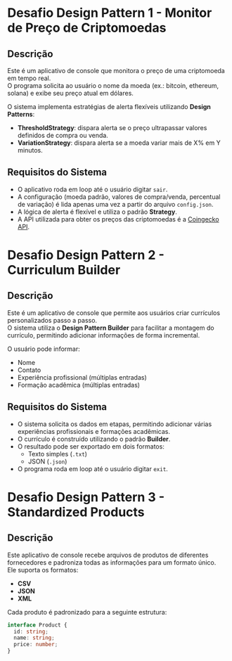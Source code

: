 # Desafio Design Pattern 1 - Monitor de Preço de Criptomoedas

## Descrição
Este é um aplicativo de console que monitora o preço de uma criptomoeda em tempo real.  
O programa solicita ao usuário o nome da moeda (ex.: bitcoin, ethereum, solana) e exibe seu preço atual em dólares.

O sistema implementa estratégias de alerta flexíveis utilizando **Design Patterns**:

- **ThresholdStrategy**: dispara alerta se o preço ultrapassar valores definidos de compra ou venda.
- **VariationStrategy**: dispara alerta se a moeda variar mais de X% em Y minutos.

## Requisitos do Sistema
- O aplicativo roda em loop até o usuário digitar `sair`.
- A configuração (moeda padrão, valores de compra/venda, percentual de variação) é lida apenas uma vez a partir do arquivo `config.json`.
- A lógica de alerta é flexível e utiliza o padrão **Strategy**.
- A API utilizada para obter os preços das criptomoedas é a [Coingecko API](https://docs.coingecko.com/docs/setting-up-your-api-key).

# Desafio Design Pattern 2 - Curriculum Builder

## Descrição
Este é um aplicativo de console que permite aos usuários criar currículos personalizados passo a passo.  
O sistema utiliza o **Design Pattern Builder** para facilitar a montagem do currículo, permitindo adicionar informações de forma incremental.

O usuário pode informar:

- Nome
- Contato
- Experiência profissional (múltiplas entradas)
- Formação acadêmica (múltiplas entradas)

## Requisitos do Sistema

- O sistema solicita os dados em etapas, permitindo adicionar várias experiências profissionais e formações acadêmicas.
- O currículo é construído utilizando o padrão **Builder**.
- O resultado pode ser exportado em dois formatos:
  - Texto simples (`.txt`)
  - JSON (`.json`)
- O programa roda em loop até o usuário digitar `exit`.

# Desafio Design Pattern 3 - Standardized Products

## Descrição
Este aplicativo de console recebe arquivos de produtos de diferentes fornecedores e padroniza todas as informações para um formato único.  
Ele suporta os formatos:

- **CSV**
- **JSON**
- **XML**

Cada produto é padronizado para a seguinte estrutura:

```ts
interface Product {
  id: string;
  name: string;
  price: number;
}

